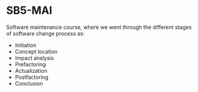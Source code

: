 # SB5-MAI

Software maintenance course, where we went through the different stages of software change process as:

* Initiation
* Concept location
* Impact analysis
* Prefactoring
* Actualization
* Postfactoring
* Conclusion
